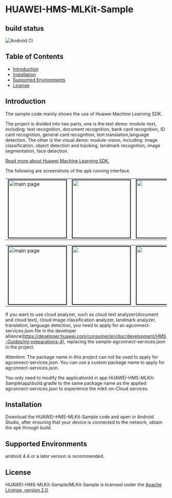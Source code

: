 # HUAWEI-HMS-MLKit-Sample


## build status
![Android CI](https://github.com/HMS-MLKit/HUAWEI-HMS-MLKit-Sample/workflows/Android%20CI/badge.svg)


## Table of Contents

 * [Introduction](#introduction)
 * [Installation](#installation)
 * [Supported Environments](#supported-environments)
 * [License](#license)


## Introduction
The sample code mainly shows the use of Huawei Machine Learning SDK.

The project is divided into two parts, one is the text demo: module-text, including: text recognition,
document recognition, bank card recognition, ID card recognition, general card recognition, text translation,language detection.
The other is the visual demo: module-vision, including: image classification,
object detection and tracking, landmark recognition, image segmentation, face detection.

[Read more about Huawei Machine Learning SDK.](https://developer.huawei.com/consumer/en/doc/development/HMS-Guides/ml-introduction-4)

The following are screenshots of the apk running interface.
<table><tr>
<td><img src="https://github.com/HMS-MLKit/HUAWEI-HMS-MLKit-Sample/blob/master/MLKit-Sample/resources/mainText.jpg" width=180 title="main page" border=2></td>
<td><img src="https://github.com/HMS-MLKit/HUAWEI-HMS-MLKit-Sample/blob/master/MLKit-Sample/resources/language.jpg" width=180 border=2></td>
<td><img src="https://github.com/HMS-MLKit/HUAWEI-HMS-MLKit-Sample/blob/master/MLKit-Sample/resources/text.jpg" width=180 border=2></td>
<td><img src="https://github.com/HMS-MLKit/HUAWEI-HMS-MLKit-Sample/blob/master/MLKit-Sample/resources/bcr.jpg" width=180 border=2></td>
</tr></table>

<table><tr>
<td><img src="https://github.com/HMS-MLKit/HUAWEI-HMS-MLKit-Sample/blob/master/MLKit-Sample/resources/mainVision.jpg" width=180 title="main page" border=2></td>
<td><img src="https://github.com/HMS-MLKit/HUAWEI-HMS-MLKit-Sample/blob/master/MLKit-Sample/resources/imageSegmentVideo.gif" width=180 border=2></td>
<td><img src="https://github.com/HMS-MLKit/HUAWEI-HMS-MLKit-Sample/blob/master/MLKit-Sample/resources/face.jpg" width=180 border=2></td>
<td><img src="https://github.com/HMS-MLKit/HUAWEI-HMS-MLKit-Sample/blob/master/MLKit-Sample/resources/object.jpg" width=180 border=2></td>
</tr></table>

If you want to use cloud analyzer, such as cloud text analyzer(document and cloud text), cloud image classification analyzer, landmark analyzer, translation, language detection,
you need to apply for an agconnect-services.json file in the developer alliance(https://developer.huawei.com/consumer/en/doc/development/HMS-Guides/ml-preparations-4), replacing the sample-agconnect-services.json in the project.

Attention: The package name in this project can not be used to apply for agconnect-services.json. You can use a custom package name to apply for agconnect-services.json.

You only need to modify the applicationId in app HUAWEI-HMS-MLKit-Sample\app\build.gradle to the same package name
as the applied agconnect-services.json to experience the mlkit on-Cloud services.


## Installation
Download the HUAWEI-HMS-MLKit-Sample code and open in Android Studio, after ensuring that your device is connected to the network, obtain the apk through build.


## Supported Environments
android 4.4 or a later version is recommended.


##  License
HUAWEI-HMS-MLKit-Sample/MLKit-Sample is licensed under the [Apache License, version 2.0](http://www.apache.org/licenses/LICENSE-2.0).
